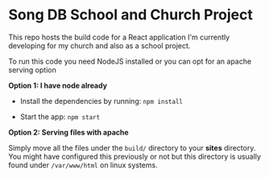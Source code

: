 # Song DB School and Church Project

This repo hosts the build code for a React application I'm currently developing for my church and also as a school project.

To run this code you need NodeJS installed or you can opt for an apache serving option

**Option 1: I have node already**

- Install the dependencies by running:
`npm install`

- Start the app:
`npm start`

**Option 2: Serving files with apache**

Simply move all the files under the `build/` directory to your **sites** directory. 
You might have configured this previously or not but this directory is usually found under `/var/www/html` on linux systems.
